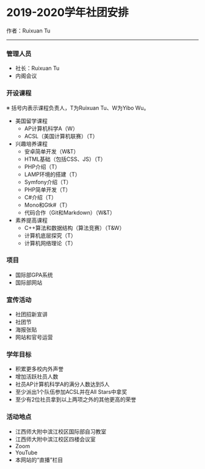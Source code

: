 # 2019-2020学年社团安排

作者：Ruixuan Tu

---

### 管理人员

- 社长：Ruixuan Tu
- 内阁会议

### 开设课程

※ 括号内表示课程负责人，T为Ruixuan Tu、W为Yibo Wu。

- 美国留学课程
  - AP计算机科学A（W）
  - ACSL（美国计算机联赛）（T）
- 兴趣培养课程
  - 安卓简单开发（W&T）
  - HTML基础（包括CSS、JS）（T）
  - PHP介绍（T）
  - LAMP环境的搭建（T）
  - Symfony介绍（T）
  - PHP简单开发（T）
  - C#介绍（T）
  - Mono和Gtk#（T）
  - 代码合作（Git和Markdown）（W&T）
- 素养提高课程
  - C++算法和数据结构（算法竞赛）（T&W）
  - 计算机底层探究（T）
  - 计算机网络理论（T）

### 项目
- 国际部GPA系统
- 国际部网站

### 宣传活动

- 社团招新宣讲
- 社团节
- 海报张贴
- 网站和官号运营

### 学年目标

- 积累更多校内外声誉
- 增加活跃社员人数
- 社员AP计算机科学A的满分人数达到5人
- 至少派出1个队伍参加ACSL并在All Stars中拿奖
- 至少有2位社员拿到以上两项之外的其他更高的荣誉

### 活动地点

- 江西师大附中滨江校区国际部自习教室
- 江西师大附中滨江校区四楼会议室
- Zoom
- YouTube
- 本网站的“直播”栏目